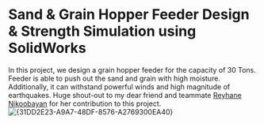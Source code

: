 # Sand & Grain Hopper Feeder Design & Strength Simulation using SolidWorks
In this project, we design a grain hopper feeder for the capacity of 30 Tons. Feeder is able to push out the sand and grain
with high moisture. Additionally, it can withstand powerful winds and high magnitude of earthquakes. Huge shout-out to my dear friend and teammate [Reyhane Nikoobayan](https://github.com/ReyhaneNikoobayan) for her contribution to this project.
![{31DD2E23-A9A7-48DF-8576-A2769300EA40}](https://github.com/user-attachments/assets/5855c67a-31b8-4476-ba17-62e44c897f23)
